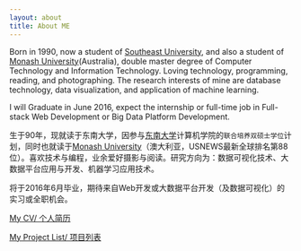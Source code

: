 ```yaml
---
layout: about
title: About ME
---
```


Born in 1990, now a student of [Southeast University](http://www.seu.edu.cn/), and also a student of [Monash University](http://www.monash.edu/)(Australia), double master degree of Computer Technology and Information Technology. Loving technology, programming, reading, and photographing. The research interests of mine are database technology, data visualization, and application of machine learning. 

I will Graduate in June 2016, expect the internship or full-time job in Full-stack Web Development or Big Data Platform Development.

生于90年，现就读于东南大学，因参与[东南大学](http://www.seu.edu.cn/)计算机学院的`联合培养双硕士学位`计划，同时也就读于[Monash University](http://www.monash.edu/)（澳大利亚，USNEWS最新全球排名第88位）。喜欢技术与编程，业余爱好摄影与阅读。研究方向为：数据可视化技术、大数据平台应用与开发、机器学习应用技术。 

将于2016年6月毕业，期待来自Web开发或大数据平台开发（及数据可视化）的实习或全职机会。

[My CV/ 个人简历](/RESUME.html)

[My Project List/ 项目列表](http://wwsun.me/project.html)